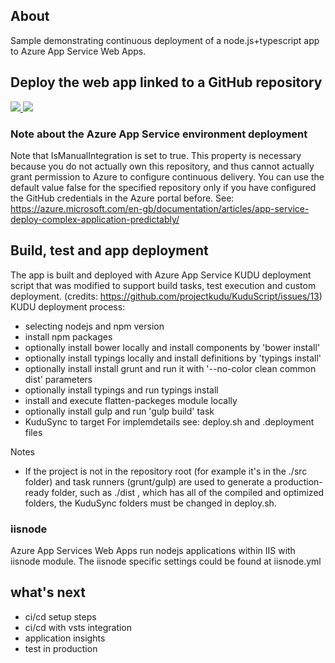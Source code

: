 ## About
Sample demonstrating continuous deployment of a node.js+typescript app to Azure App Service Web Apps.

## Deploy the web app linked to a GitHub repository

<a href="https://portal.azure.com/#create/Microsoft.Template/uri/https%3A%2F%2Fraw.githubusercontent.com%2Fretk%2Fenterprisejs-azuredeployment-sample%2Fmaster%2Fazuredeploy.json" target="_blank">
    <img src="http://azuredeploy.net/deploybutton.png"/>
</a>
<a href="http://armviz.io/#/?load=https%3A%2F%2Fraw.githubusercontent.com%2Fretk%2Fenterprisejs-azuredeployment-sample%2Fmaster%2Fazuredeploy.json" target="_blank">
    <img src="http://armviz.io/visualizebutton.png"/>
</a>

### Note about the Azure App Service environment deployment
Note that IsManualIntegration is set to true. This property is necessary because you do not actually own this repository, and thus cannot actually grant permission to Azure to configure continuous delivery. You can use the default value false for the specified repository only if you have configured the GitHub credentials in the Azure portal before. See: https://azure.microsoft.com/en-gb/documentation/articles/app-service-deploy-complex-application-predictably/

## Build, test and app deployment
The app is built and deployed with Azure App Service KUDU deployment script that was modified to support build tasks, test execution and custom deployment. (credits: https://github.com/projectkudu/KuduScript/issues/13)
KUDU deployment process:
* selecting nodejs and npm version
* install npm packages
* optionally install bower locally and install components by 'bower install'
* optionally install typings locally and install definitions by 'typings install'
* optionally install install grunt and run it with '--no-color clean common dist' parameters
* optionally install typings and run typings install
* install and execute flatten-packeges module locally
* optionally install gulp and run 'gulp build' task
* KuduSync to target 
For implemdetails see: deploy.sh and .deployment files

Notes
* If the project is not in the repository root (for example it's in the ./src  folder) and task runners (grunt/gulp) are used to generate a production-ready folder, such as  ./dist , which has all of the compiled and optimized folders, the KuduSync folders must be changed in deploy.sh.

### iisnode
Azure App Services Web Apps run nodejs applications within IIS with iisnode module. The iisnode specific settings could be found at iisnode.yml

## what's next
* ci/cd setup steps
* ci/cd with vsts integration
* application insights
* test in production
